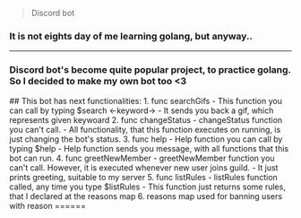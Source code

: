 
> Discord bot 
<h3>It is not eights day of me learning golang, but anyway..</h3>
<hr>
<h3>Discord bot's become quite popular project, to practice golang. So I decided to make my own bot too <3</h3>
## This bot has next functionalities:
1. func searchGifs
    - This function you can call by typing $search <-keyword->
    - It sends you back a gif, which represents given keywoard
2. func changeStatus
    - changeStatus function you can't call.
    - All functionality, that this function executes on running, is just changing the bot's status.
3. func help
    - Help function you can call by typing $help
    - Help function sends you message, with all functions that this bot can run.
4. func greetNewMember
    - greetNewMember function you can't call. However, it is executed whenever new user joins guild.
    - It just prints greeting, suitable to my server
5. func listRules
    - listRules function called, any time you type $listRules 
    - This function just returns some rules, that I declared at the reasons map
6. reasons map used for banning users with reason    
======
